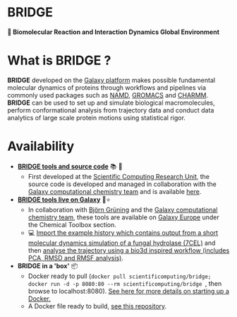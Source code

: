 # BRIDGE 
**:bridge_at_night: Biomolecular Reaction and Interaction Dynamics Global Environment**

# What is BRIDGE  ? 
**BRIDGE** developed on the [Galaxy platform](https://usegalaxy.org/) makes possible fundamental molecular dynamics of proteins through workflows and pipelines via commonly used packages such as [NAMD](https://www.ks.uiuc.edu/Research/namd/), [GROMACS](http://www.gromacs.org/) and [CHARMM](https://www.charmm.org/charmm/). **BRIDGE** can be used to set up and simulate biological macromolecules, perform conformational analysis from trajectory data and conduct data analytics of large scale protein motions using statistical rigor.

# Availability


- **[BRIDGE tools and source code](https://github.com/galaxycomputationalchemistry/galaxy-tools-compchem)** :books: :wrench:
  - First developed at the [Scientific Computing Research Unit](http://www.scientificomputing.com/), the source code is developed and managed in collaboration with the [Galaxy computational chemistry team](https://github.com/galaxycomputationalchemistry) and is available [here](https://github.com/galaxycomputationalchemistry/galaxy-tools-compchem).
-  **[BRIDGE tools live on Galaxy](https://cheminformatics.usegalaxy.eu/)** :rocket::star:
   - In collaboration with [Björn Grüning](https://github.com/bgruening) and the [Galaxy computational chemistry team](https://github.com/galaxycomputationalchemistry), these tools are available on [Galaxy Europe](https://cheminformatics.usegalaxy.eu/) under the Chemical Toolbox section.
   - :computer: [Import the example history which contains output from a short molecular dynamics simulation of a fungal hydrolase (7CEL)](https://usegalaxy.eu/u/tsenapathi/h/example-md-dataset---cellulase) and then [analyse the trajectory using a bio3d inspired workflow  (includes PCA, RMSD and RMSF analysis)](https://usegalaxy.eu/u/tsenapathi/w/md-analysis-using-bio3d).
- **BRIDGE in a 'box'** :package:
	- Docker ready to pull (`docker pull scientificomputing/bridge; docker run -d -p 8080:80 --rm scientificomputing/bridge
`,  then browse to localhost:8080). [See here for more details on starting up a Docker.](https://github.com/bgruening/docker-galaxy-stable)
	- A Docker file ready to build, [see this repository](https://github.com/scientificomputing/BRIDGE_MD_share).
